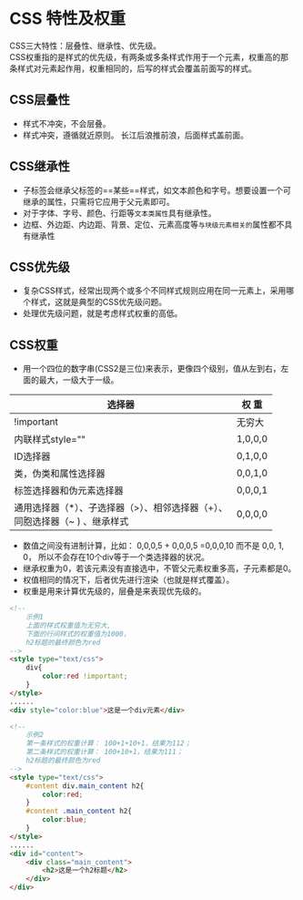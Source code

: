 # CSS 特性及权重  
CSS三大特性：层叠性、继承性、优先级。  
CSS权重指的是样式的优先级，有两条或多条样式作用于一个元素，权重高的那条样式对元素起作用，权重相同的，后写的样式会覆盖前面写的样式。 

## CSS层叠性
- 样式不冲突，不会层叠。
- 样式冲突，遵循就近原则。 长江后浪推前浪，后面样式盖前面。

## CSS继承性
- 子标签会继承父标签的==某些==样式，如文本颜色和字号。想要设置一个可继承的属性，只需将它应用于父元素即可。
- 对于字体、字号、颜色、行距等`文本类属性`具有继承性。
- 边框、外边距、内边距、背景、定位、元素高度等`与块级元素相关的`属性都不具有继承性

## CSS优先级
- 复杂CSS样式，经常出现两个或多个不同样式规则应用在同一元素上，采用哪个样式，这就是典型的CSS优先级问题。
- 处理优先级问题，就是考虑样式权重的高低。
## CSS权重
- 用一个四位的数字串(CSS2是三位)来表示，更像四个级别，值从左到右，左面的最大，一级大于一级。

| 选择器                  | 权 重 |
| -----------             | ----------- |
| !important              | 无穷大       |
| 内联样式style=""         | 1,0,0,0        |
| ID选择器                 | 0,1,0,0        |
| 类，伪类和属性选择器       | 0,0,1,0        |
| 标签选择器和伪元素选择器    | 0,0,0,1       |
| 通用选择器（*）、子选择器（>）、相邻选择器（+）、<br>同胞选择器（~ ) 、继承样式    | 0,0,0,0   |


- 数值之间没有进制计算，比如： 0,0,0,5 + 0,0,0,5 =0,0,0,10 而不是 0,0, 1, 0， 所以不会存在10个div等于一个类选择器的状况。
- 继承权重为0，若该元素没有直接选中，不管父元素权重多高，子元素都是0。
- 权值相同的情况下，后者优先进行渲染（也就是样式覆盖）。
- 权重是用来计算优先级的，层叠是来表现优先级的。


```html
<!-- 
    示例1
    上面的样式权重值为无穷大,
    下面的行间样式的权重值为1000，
    h2标题的最终颜色为red 
-->
<style type="text/css">
    div{
        color:red !important;
    }        
</style>
......
<div style="color:blue">这是一个div元素</div>

<!-- 
    示例2
    第一条样式的权重计算： 100+1+10+1，结果为112；
    第二条样式的权重计算： 100+10+1，结果为111；
    h2标题的最终颜色为red 
-->
<style type="text/css">
    #content div.main_content h2{
        color:red;    
    }
    #content .main_content h2{
        color:blue;
    }
</style>
......
<div id="content">
    <div class="main_content">
        <h2>这是一个h2标题</h2>
    </div>
</div>


```